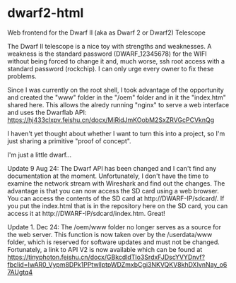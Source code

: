# dwarf2-html
Web frontend for the Dwarf II (aka as Dwarf 2 or Dwarf2) Telescope


The Dwarf II telescope is a nice toy with strengths and weaknesses. A weakness is the standard password (DWARF_12345678) for the WIFI without being forced to change it and, much worse, ssh root access with a standard password (rockchip). I can only urge every owner to fix these problems.

Since I was currently on the root shell, I took advantage of the opportunity and created the "www" folder in the "/oem" folder and in it the "index.htm" shared here. This allows the alredy running "nginx" to serve a web interface and uses the Dwarflab API: https://hj433clxpv.feishu.cn/docx/MiRidJmKOobM2SxZRVGcPCVknQg

I haven't yet thought about whether I want to turn this into a project, so I'm just sharing a primitive "proof of concept".

I'm just a little dwarf...

Update 9 Aug 24:
The Dwarf API has been changed and I can't find any documentation at the moment. Unfortunately, I don't have the time to examine the network stream with Wireshark and find out the changes.
The advantage is that you can now access the SD card using a web browser. You can access the contents of the SD card at http://DWARF-IP/sdcard/. If you put the index.html that is in the repository here on the SD card, you can access it at http://DWARF-IP/sdcard/index.htm. Great!

Update 1. Dec 24:
The /oem/www folder no longer serves as a source for the web server. This function is now taken over by the /userdata/www folder, which is reserved for software updates and must not be changed.
Fortunately, a link to API V2 is now available which can be found at https://tinyphoton.feishu.cn/docx/GBkcdldTIo3SrdxFJDscYVYDnvf?fbclid=IwAR0_Vypm8DPk1PPtwllptpWDZmxbCgi3NKVQKV8khDXIvnNay_o67AUgtq4

